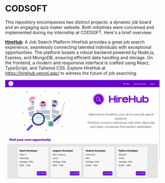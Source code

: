 # CODSOFT

This repository encompasses two distinct projects: a dynamic job board and an engaging quiz maker website. Both initiatives were conceived and implemented during my internship at CODSOFT. Here's a brief overview:

**[HireHub](https://hirehub.vercel.app/)**: A Job Search Platform
HireHub provides a great job search experience, seamlessly connecting talented individuals with exceptional opportunities. The platform boasts a robust backend powered by Node.js, Express, and MongoDB, ensuring efficient data handling and storage. On the frontend, a modern and responsive interface is crafted using React, TypeScript, and Tailwind CSS.
Explore HireHub at https://hirehub.vercel.app/ to witness the future of job searching.

![demo-desktop](/job_board/frontend/src/assets/demo-desktop.gif)
